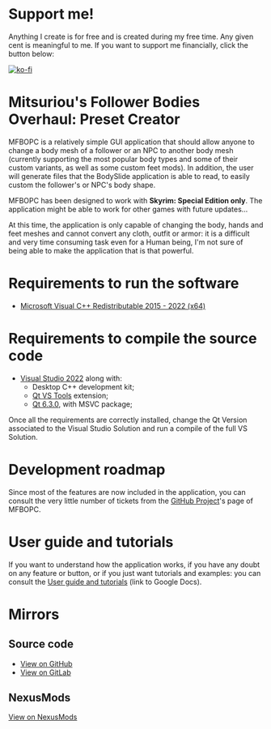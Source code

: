 # Support me!
Anything I create is for free and is created during my free time. Any given cent is meaningful to me. If you want to support me financially, click the button below:

[![ko-fi](https://ko-fi.com/img/githubbutton_sm.svg)](https://ko-fi.com/G2G47O90B)

# Mitsuriou's Follower Bodies Overhaul: Preset Creator
MFBOPC is a relatively simple GUI application that should allow anyone to change a body mesh of a follower or an NPC to another body mesh (currently supporting the most popular body types and some of their custom variants, as well as some custom feet mods).
In addition, the user will generate files that the BodySlide application is able to read, to easily custom the follower's or NPC's body shape.

MFBOPC has been designed to work with **Skyrim: Special Edition only**. The application might be able to work for other games with future updates...

At this time, the application is only capable of changing the body, hands and feet meshes and cannot convert any cloth, outfit or armor: it is a difficult and very time consuming task even for a Human being, I'm not sure of being able to make the application that is that powerful.

# Requirements to run the software
- [Microsoft Visual C++ Redistributable 2015 - 2022 (x64)](https://aka.ms/vs/17/release/vc_redist.x64.exe)

# Requirements to compile the source code
- [Visual Studio 2022](https://visualstudio.microsoft.com/fr/vs/) along with:
  - Desktop C++ development kit;
  - [Qt VS Tools](https://marketplace.visualstudio.com/items?itemName=TheQtCompany.QtVisualStudioTools2022) extension;
  - [Qt 6.3.0](https://www.qt.io/download), with MSVC package;

Once all the requirements are correctly installed, change the Qt Version associated to the Visual Studio Solution and run a compile of the full VS Solution.

# Development roadmap
Since most of the features are now included in the application, you can consult the very little number of tickets from the [GitHub Project](https://github.com/Mitsuriou/MFBO-Preset-Creator/projects/1)'s page of MFBOPC.

# User guide and tutorials
If you want to understand how the application works, if you have any doubt on any feature or button, or if you just want tutorials and examples: you can consult the [User guide and tutorials](https://docs.google.com/document/d/1WpDKMk_WoPRrj0Lkst6TptUGEFAC2xYGd3HUBYxPQ-A/edit?usp=sharing) (link to Google Docs).

# Mirrors
## Source code
- [View on GitHub](https://github.com/Mitsuriou/MFBO-Preset-Creator)
- [View on GitLab](https://gitlab.com/Mitsuriou/MFBO-Preset-Creator)

## NexusMods
[View on NexusMods](https://www.nexusmods.com/skyrimspecialedition/mods/44706)